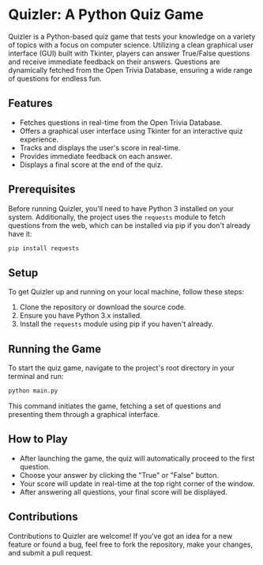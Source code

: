 # Quizler: A Python Quiz Game

Quizler is a Python-based quiz game that tests your knowledge on a variety of topics with a focus on computer science. Utilizing a clean graphical user interface (GUI) built with Tkinter, players can answer True/False questions and receive immediate feedback on their answers. Questions are dynamically fetched from the Open Trivia Database, ensuring a wide range of questions for endless fun.

## Features

- Fetches questions in real-time from the Open Trivia Database.
- Offers a graphical user interface using Tkinter for an interactive quiz experience.
- Tracks and displays the user's score in real-time.
- Provides immediate feedback on each answer.
- Displays a final score at the end of the quiz.

## Prerequisites

Before running Quizler, you'll need to have Python 3 installed on your system. Additionally, the project uses the `requests` module to fetch questions from the web, which can be installed via pip if you don't already have it:

```bash
pip install requests
```

## Setup

To get Quizler up and running on your local machine, follow these steps:

1. Clone the repository or download the source code.
2. Ensure you have Python 3.x installed.
3. Install the `requests` module using pip if you haven't already.

## Running the Game

To start the quiz game, navigate to the project's root directory in your terminal and run:

```bash
python main.py
```

This command initiates the game, fetching a set of questions and presenting them through a graphical interface.

## How to Play

- After launching the game, the quiz will automatically proceed to the first question.
- Choose your answer by clicking the "True" or "False" button.
- Your score will update in real-time at the top right corner of the window.
- After answering all questions, your final score will be displayed.

## Contributions

Contributions to Quizler are welcome! If you've got an idea for a new feature or found a bug, feel free to fork the repository, make your changes, and submit a pull request.
